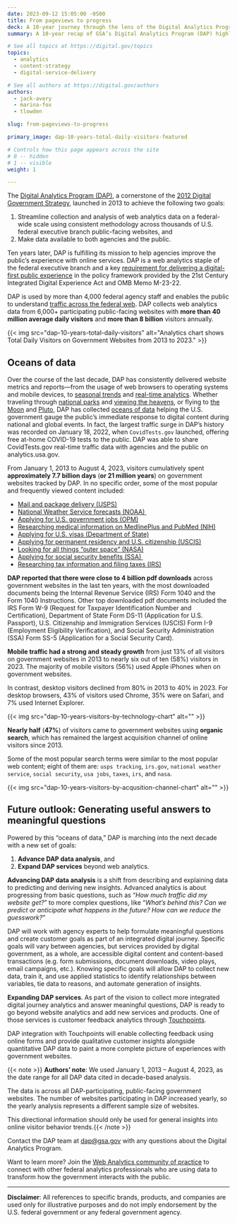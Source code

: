 ```yaml
---
date: 2023-09-12 15:05:00 -0500
title: From pageviews to progress
deck: A 10-year journey through the lens of the Digital Analytics Program
summary: A 10-year recap of GSA’s Digital Analytics Program (DAP) highlights its impact on federal government agencies and the public, high-level observations using government-wide website analytics and trends, and new goals set for the next decade to help generate useful answers to meaningful questions to make government websites better.

# See all topics at https://digital.gov/topics
topics:
  - analytics
  - content-strategy
  - digital-service-delivery

# See all authors at https://digital.gov/authors
authors:
  - jack-avery
  - marina-fox
  - tlowden

slug: from-pageviews-to-progress

primary_image: dap-10-years-total-daily-visitors-featured

# Controls how this page appears across the site
# 0 -- hidden
# 1 -- visible
weight: 1

---
```


The [Digital Analytics Program (DAP)](https://digital.gov/guides/dap/), a cornerstone of the [2012 Digital Government Strategy](https://obamawhitehouse.archives.gov/digitalgov/about), launched in 2013 to achieve the following two goals: 

1. Streamline collection and analysis of web analytics data on a federal-wide scale using consistent methodology across thousands of U.S. federal executive branch public-facing websites, and 
2. Make data available to both agencies and the public.

Ten years later, DAP is fulfilling its mission to help agencies improve the public’s experience with online services. DAP is a web analytics staple of the federal executive branch and a key [requirement for delivering a digital-first public experience](https://digital.gov/resources/delivering-digital-first-public-experience/) in the policy framework provided by the 21st Century Integrated Digital Experience Act and OMB Memo M-23-22.

DAP is used by more than 4,000 federal agency staff and enables the public to understand [traffic across the federal web](https://analytics.usa.gov/). DAP collects web analytics data from 6,000+ participating public-facing websites with **more than 40 million average daily visitors** and **more than 8 billion** visitors annually.

{{< img src="dap-10-years-total-daily-visitors" alt="Analytics chart shows Total Daily Visitors on Government Websites from 2013 to 2023." >}}

## Oceans of data

Over the course of the last decade, DAP has consistently delivered website metrics and reports—from the usage of web browsers to operating systems and mobile devices, to [seasonal trends](https://digital.gov/2015/04/16/using-a-hypothesis-driven-approach-in-analyzing-and-making-sense-of-your-website-traffic-data/) and [real-time analytics](http://analytics.usa.gov). Whether traveling through [national parks](https://digital.gov/2013/11/06/nps-gov-use-of-digital-analytics-program-beyond-the-numbers/) and [viewing the heavens](https://digital.gov/2015/09/28/nasa-lunar-eclipse-a-supermoon-match-made-in-metrics-heaven/), or flying to [the Moon](https://digital.gov/2013/09/17/digital-analytics-program-goes-to-the-moon/) and [Pluto](https://digital.gov/2015/07/16/dwarf-planet-giant-numbers-nasas-mission-to-pluto-goes-global/), DAP has collected [oceans of data](https://digital.gov/2014/04/01/digital-analytics-program-dap-oceans-of-data/) helping the U.S. government gauge the public’s immediate response to digital content during national and global events. In fact, the largest traffic surge in DAP’s history was recorded on January 18, 2022, when `CovidTests.gov` launched, offering free at-home COVID-19 tests to the public. DAP was able to share CovidTests.gov real-time traffic data with agencies and the public on analytics.usa.gov. 

From January 1, 2013 to August 4, 2023, visitors cumulatively spent **approximately 7.7 billion days** (**or 21 million years**) on government websites tracked by DAP. In no specific order, some of the most popular and frequently viewed content included: 

* [Mail and package delivery (USPS)](http://tools.usps.com)
* [National Weather Service forecasts (NOAA) ](http://forecast.weather.gov)
* [Applying for U.S. government jobs (OPM)](http://www.usajobs.gov)
* [Researching medical information on MedlinePlus and PubMed (NIH)](https://www.nlm.nih.gov/)
* [Applying for U.S. visas (Department of State)](http://ceac.state.gov)
* [Applying for permanent residency and U.S. citizenship (USCIS)](https://www.uscis.gov/)
* [Looking for all things “outer space” (NASA)](https://www.nasa.gov/)
* [Applying for social security benefits (SSA) ](http://ssa.gov)
* [Researching tax information and filing taxes (IRS)](https://www.irs.gov/) 

**DAP reported that there were close to 4 billion pdf downloads** across government websites in the last ten years, with the most downloaded documents being the Internal Revenue Service (IRS) Form 1040 and the Form 1040 Instructions. Other top downloaded pdf documents included the IRS Form W-9 (Request for Taxpayer Identification Number and Certification), Department of State Form DS-11 (Application for U.S. Passport), U.S. Citizenship and Immigration Services (USCIS) Form I-9 (Employment Eligibility Verification), and Social Security Administration (SSA) Form SS-5 (Application for a Social Security Card).

**Mobile traffic had a strong and steady growth** from just 13% of all visitors on government websites in 2013 to nearly six out of ten (58%) visitors in 2023. The majority of mobile visitors (56%) used Apple iPhones when on government websites.

In contrast, desktop visitors declined from 80% in 2013 to 40% in 2023. For desktop browsers, 43% of visitors used Chrome, 35% were on Safari, and 7% used Internet Explorer.

{{< img src="dap-10-years-visitors-by-technology-chart" alt="" >}}

**Nearly half** (**47%**) of visitors came to government websites using **organic search**, which has remained the largest acquisition channel of online visitors since 2013. 

Some of the most popular search terms were similar to the most popular web content; eight of them are: `usps tracking`, `irs.gov`, `national weather service`, `social security`, `usa jobs`, `taxes`, `irs`, and `nasa`.

{{< img src="dap-10-years-visitors-by-acqusition-channel-chart" alt="" >}}

## Future outlook: Generating useful answers to meaningful questions 

Powered by this “oceans of data,” DAP is marching into the next decade with a new set of goals: 

1. **Advance DAP data analysis**, and
2. **Expand DAP services** beyond web analytics.

**Advancing DAP data analysis** is a shift from describing and explaining data to predicting and deriving new insights. Advanced analytics is about progressing from basic questions, such as “*How much traffic did my website get?*” to more complex questions, like “*What’s behind this? Can we predict or anticipate what happens in the future? How can we reduce the guesswork?*”  

DAP will work with agency experts to help formulate meaningful questions and create customer goals as part of an integrated digital journey. Specific goals will vary between agencies, but services provided by digital government, as a whole, are accessible digital content and content-based transactions (e.g. form submissions, document downloads, video plays, email campaigns, etc.). Knowing specific goals will allow DAP to collect new data, train it, and use applied statistics to identify relationships between variables, tie data to reasons, and automate generation of insights.

**Expanding DAP services**. As part of the vision to collect more integrated digital journey analytics and answer meaningful questions, DAP is ready to go beyond website analytics and add new services and products. One of those services is customer feedback analytics through [Touchpoints](https://touchpoints.digital.gov/). 

DAP integration with Touchpoints will enable collecting feedback using online forms and provide qualitative customer insights alongside quantitative DAP data to paint a more complete picture of experiences with government websites.

{{< note >}} **Authors’ note**: We used January 1, 2013 – August 4, 2023, as the date range for all DAP data cited in decade-based analysis.

The data is across all DAP-participating, public-facing government websites. The number of websites participating in DAP increased yearly, so the yearly analysis represents a different sample size of websites.

This directional information should only be used for general insights into online visitor behavior trends.{{< /note >}}

Contact the DAP team at [dap@gsa.gov](mailto:dap@gsa.gov) with any questions about the Digital Analytics Program.

Want to learn more? Join the [Web Analytics community of practice](https://digital.gov/communities/web-analytics-and-optimization/) to connect with other federal analytics professionals who are using data to transform how the government interacts with the public.

---

**Disclaimer**: All references to specific brands, products, and companies are used only for illustrative purposes and do not imply endorsement by the U.S. federal government or any federal government agency.
